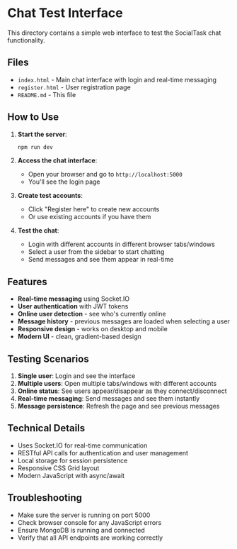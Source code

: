 # Chat Test Interface

This directory contains a simple web interface to test the SocialTask chat functionality.

## Files

- `index.html` - Main chat interface with login and real-time messaging
- `register.html` - User registration page
- `README.md` - This file

## How to Use

1. **Start the server**:

   ```bash
   npm run dev
   ```

2. **Access the chat interface**:

   - Open your browser and go to `http://localhost:5000`
   - You'll see the login page

3. **Create test accounts**:

   - Click "Register here" to create new accounts
   - Or use existing accounts if you have them

4. **Test the chat**:
   - Login with different accounts in different browser tabs/windows
   - Select a user from the sidebar to start chatting
   - Send messages and see them appear in real-time

## Features

- **Real-time messaging** using Socket.IO
- **User authentication** with JWT tokens
- **Online user detection** - see who's currently online
- **Message history** - previous messages are loaded when selecting a user
- **Responsive design** - works on desktop and mobile
- **Modern UI** - clean, gradient-based design

## Testing Scenarios

1. **Single user**: Login and see the interface
2. **Multiple users**: Open multiple tabs/windows with different accounts
3. **Online status**: See users appear/disappear as they connect/disconnect
4. **Real-time messaging**: Send messages and see them instantly
5. **Message persistence**: Refresh the page and see previous messages

## Technical Details

- Uses Socket.IO for real-time communication
- RESTful API calls for authentication and user management
- Local storage for session persistence
- Responsive CSS Grid layout
- Modern JavaScript with async/await

## Troubleshooting

- Make sure the server is running on port 5000
- Check browser console for any JavaScript errors
- Ensure MongoDB is running and connected
- Verify that all API endpoints are working correctly
